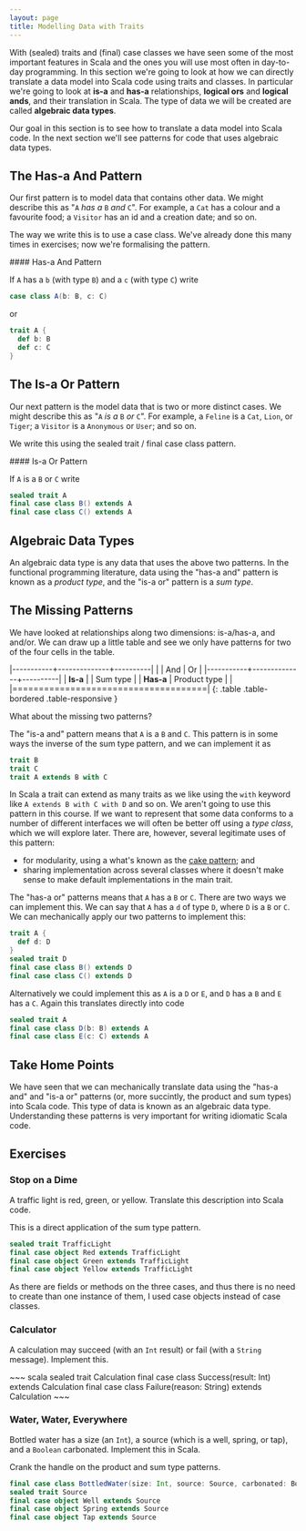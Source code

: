 ```yaml
---
layout: page
title: Modelling Data with Traits
---
```


With (sealed) traits and (final) case classes we have seen some of the most important features in Scala and the ones you will use most often in day-to-day programming. In this section we're going to look at how we can directly translate a data model into Scala code using traits and classes. In particular we're going to look at **is-a** and **has-a** relationships, **logical ors** and **logical ands**, and their translation in Scala. The type of data we will be created are called **algebraic data types**.

Our goal in this section is to see how to translate a data model into Scala code. In the next section we'll see patterns for code that uses algebraic data types.

## The Has-a And Pattern

Our first pattern is to model data that contains other data. We might describe this as "`A` *has a* `B` *and* `C`". For example, a `Cat` has a colour and a favourite food; a `Visitor` has an id and a creation date; and so on.

The way we write this is to use a case class. We've already done this many times in exercises; now we're formalising the pattern.

<div class="callout callout-info">
#### Has-a And Pattern

If `A` has a `b` (with type `B`) and a `c` (with type `C`) write

~~~ scala
case class A(b: B, c: C)
~~~

or

~~~ scala
trait A {
  def b: B
  def c: C
}
~~~
</div>

## The Is-a Or Pattern

Our next pattern is the model data that is two or more distinct cases. We might describe this as "`A` *is a* `B` *or* `C`". For example, a `Feline` is a `Cat`, `Lion`, or `Tiger`; a `Visitor` is a `Anonymous` or `User`; and so on.

We write this using the sealed trait / final case class pattern.

<div class="callout callout-info">
#### Is-a Or Pattern

If `A` is a `B` or `C` write

~~~ scala
sealed trait A
final case class B() extends A
final case class C() extends A
~~~
</div>

## Algebraic Data Types

An algebraic data type is any data that uses the above two patterns. In the functional programming literature, data using the "has-a and" pattern is known as a *product type*, and the "is-a or" pattern is a *sum type*.

## The Missing Patterns

We have looked at relationships along two dimensions: is-a/has-a, and and/or. We can draw up a little table and see we only have patterns for two of the four cells in the table.

|-----------+--------------+----------|
|           | And          | Or       |
|-----------+--------------+----------|
| **Is-a**  |              | Sum type |
| **Has-a** | Product type |          |
|=====================================|
{: .table .table-bordered .table-responsive }

What about the missing two patterns?

The "is-a and" pattern means that `A` is a `B` and `C`. This pattern is in some ways the inverse of the sum type pattern, and we can implement it as

~~~ scala
trait B
trait C
trait A extends B with C
~~~

In Scala a trait can extend as many traits as we like using the `with` keyword like `A extends B with C with D` and so on. We aren't going to use this pattern in this course. If we want to represent that some data conforms to a number of different interfaces we will often be better off using a *type class*, which we will explore later. There are, however, several legitimate uses of this pattern:

- for modularity, using a what's known as the [cake pattern](http://jonasboner.com/2008/10/06/real-world-scala-dependency-injection-di/); and
- sharing implementation across several classes where it doesn't make sense to make default implementations in the main trait.

The "has-a or" patterns means that `A` has a `B` or `C`. There are two ways we can implement this. We can say that `A` has a `d` of type `D`, where `D` is a `B` or `C`. We can mechanically apply our two patterns to implement this:

~~~ scala
trait A {
  def d: D
}
sealed trait D
final case class B() extends D
final case class C() extends D
~~~

Alternatively we could implement this as `A` is a `D` or `E`, and `D` has a `B` and `E` has a `C`. Again this translates directly into code

~~~ scala
sealed trait A
final case class D(b: B) extends A
final case class E(c: C) extends A
~~~

## Take Home Points

We have seen that we can mechanically translate data using the "has-a and" and "is-a or" patterns (or, more succintly, the product and sum types) into Scala code. This type of data is known as an algebraic data type. Understanding these patterns is very important for writing idiomatic Scala code.

## Exercises

### Stop on a Dime

A traffic light is red, green, or yellow. Translate this description into Scala code.

<div class="solution">
This is a direct application of the sum type pattern.

~~~ scala
sealed trait TrafficLight
final case object Red extends TrafficLight
final case object Green extends TrafficLight
final case object Yellow extends TrafficLight
~~~

As there are fields or methods on the three cases, and thus there is no need to create than one instance of them, I used case objects instead of case classes.
</div>

### Calculator

A calculation may succeed (with an `Int` result) or fail (with a `String` message). Implement this.

<div class="solution">
~~~ scala
sealed trait Calculation
final case class Success(result: Int) extends Calculation
final case class Failure(reason: String) extends Calculation
~~~
</div>

### Water, Water, Everywhere

Bottled water has a size (an `Int`), a source (which is a well, spring, or tap), and a `Boolean` carbonated. Implement this in Scala.

<div class="solution">
Crank the handle on the product and sum type patterns.

~~~ scala
final case class BottledWater(size: Int, source: Source, carbonated: Boolean)
sealed trait Source
final case object Well extends Source
final case object Spring extends Source
final case object Tap extends Source
~~~
</div>
